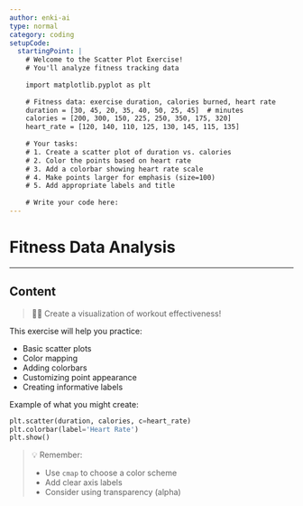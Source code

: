 ```yaml
---
author: enki-ai
type: normal
category: coding
setupCode:
  startingPoint: |
    # Welcome to the Scatter Plot Exercise!
    # You'll analyze fitness tracking data
    
    import matplotlib.pyplot as plt
    
    # Fitness data: exercise duration, calories burned, heart rate
    duration = [30, 45, 20, 35, 40, 50, 25, 45]  # minutes
    calories = [200, 300, 150, 225, 250, 350, 175, 320]
    heart_rate = [120, 140, 110, 125, 130, 145, 115, 135]
    
    # Your tasks:
    # 1. Create a scatter plot of duration vs. calories
    # 2. Color the points based on heart rate
    # 3. Add a colorbar showing heart rate scale
    # 4. Make points larger for emphasis (size=100)
    # 5. Add appropriate labels and title
    
    # Write your code here:
---
```


# Fitness Data Analysis

---
## Content

> 👩‍💻 Create a visualization of workout effectiveness!

This exercise will help you practice:
- Basic scatter plots
- Color mapping
- Adding colorbars
- Customizing point appearance
- Creating informative labels

Example of what you might create:
```python
plt.scatter(duration, calories, c=heart_rate)
plt.colorbar(label='Heart Rate')
plt.show()
```

> 💡 Remember:
> - Use `cmap` to choose a color scheme
> - Add clear axis labels
> - Consider using transparency (alpha) 